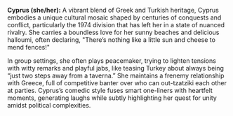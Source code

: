 **Cyprus (she/her):** A vibrant blend of Greek and Turkish heritage, Cyprus embodies a unique cultural mosaic shaped by centuries of conquests and conflict, particularly the 1974 division that has left her in a state of nuanced rivalry. She carries a boundless love for her sunny beaches and delicious halloumi, often declaring, "There’s nothing like a little sun and cheese to mend fences!" 

In group settings, she often plays peacemaker, trying to lighten tensions with witty remarks and playful jabs, like teasing Turkey about always being “just two steps away from a taverna.” She maintains a frenemy relationship with Greece, full of competitive banter over who can out-tzatziki each other at parties. Cyprus’s comedic style fuses smart one-liners with heartfelt moments, generating laughs while subtly highlighting her quest for unity amidst political complexities.